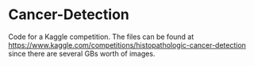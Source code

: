 # Cancer-Detection
Code for a Kaggle competition. The files can be found at https://www.kaggle.com/competitions/histopathologic-cancer-detection since there are several GBs worth of images.
